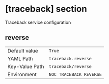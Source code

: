 # [traceback] section

Traceback service configuration

## reverse

|                |                         |
| -------------- | ----------------------- |
| Default value  | `True`                  |
| YAML Path      | `traceback.reverse`     |
| Key-Value Path | `traceback/reverse`     |
| Environment    | `NOC_TRACEBACK_REVERSE` |
